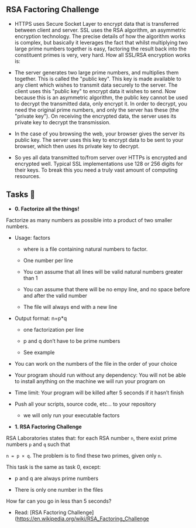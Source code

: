 ## RSA Factoring Challenge 

- HTTPS uses Secure Socket Layer to encrypt data that is transferred between client and server. SSL uses the RSA algorithm, an asymmetric encryption technology. The precise details of how the algorithm works is complex, but basically it leverages the fact that whilst multiplying two large prime numbers together is easy, factoring the result back into the constituent primes is very, very hard. How all SSL/RSA encryption works is:

- The server generates two large prime numbers, and multiplies them together. This is called the "public key". This key is made available to any client which wishes to transmit data securely to the server. The client uses this "public key" to encrypt data it wishes to send. Now because this is an asymmetric algorithm, the public key cannot be used to decrypt the transmitted data, only encrypt it. In order to decrypt, you need the original prime numbers, and only the server has these (the "private key"). On receiving the encrypted data, the server uses its private key to decrypt the transmission.

- In the case of you browsing the web, your browser gives the server its public key. The server uses this key to encrypt data to be sent to your browser, which then uses its private key to decrypt.

- So yes all data transmitted to/from server over HTTPs is encrypted  and encrypted well. Typical SSL implementations use 128 or 256 digits for their keys. To break this you need a truly vast amount of computing resources.

## Tasks :page_with_curl:

* **0. Factorize all the things!**

Factorize as many numbers as possible into a product of two smaller numbers.

- Usage: factors <file>

    - where <file> is a file containing natural numbers to factor.

    - One number per line

    - You can assume that all lines will be valid natural numbers greater than 1

    - You can assume that there will be no empy line, and no space before and after the valid number

    - The file will always end with a new line

- Output format: n=p*q

    - one factorization per line

    - p and q don’t have to be prime numbers

    - See example

- You can work on the numbers of the file in the order of your choice

- Your program should run without any dependency: You will not be able to install anything on the machine we will run your program on

- Time limit: Your program will be killed after 5 seconds if it hasn’t finish

- Push all your scripts, source code, etc… to your repository

    - we will only run your executable factors

* **1. RSA Factoring Challenge**

RSA Laboratories states that: for each RSA number `n`, there exist prime numbers `p` and `q` such that

`n = p × q`. The problem is to find these two primes, given only `n`.

This task is the same as task 0, except:

- p and q are always prime numbers

- There is only one number in the files

How far can you go in less than 5 seconds?

- Read: [RSA Factoring Challenge](https://en.wikipedia.org/wiki/RSA_Factoring_Challenge
